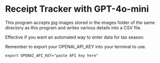 # Receipt Tracker with GPT-4o-mini

This program accepts jpg images stored in the images folder of the same directory as this program and writes various details into a CSV file.

Effective if you want an automated way to enter data for tax season.

Remember to export your OPENAI_API_KEY into your terminal to use.

```export OPENAI_API_KEY="paste API key here"```
